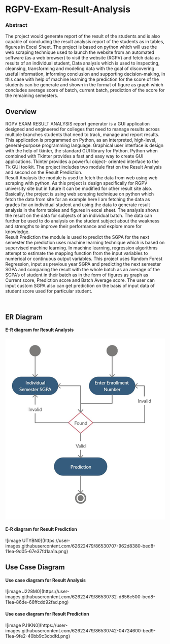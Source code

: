 # RGPV-Exam-Result-Analysis

### Abstract

The project would generate report of the result of the students and is also capable of
concluding the result analysis report of the students as in tables, figures in Excel Sheet. The
project is based on python which will use the web scraping technique used to launch the
website from an automated software (as a web browser) to visit the website (RGPV) and
fetch data as results of an individual student, Data analysis which is used to inspecting,
cleansing, transforming and modeling data with the goal of discovering useful information,
informing conclusion and supporting decision-making, in this case with help of machine
learning the prediction for the score of the students can be generate and shown in the format
of figure as graph which concludes average score of batch, current batch, prediction of the
score for the remaining semesters.

## Overview
<p>
RGPV EXAM RESULT ANALYSIS report generator is a GUI application designed and
engineered for colleges that need to manage results across multiple branches students that need
to track, manage and report results. This application is programmed on Python, as an interpreted,
high-level, general-purpose programming language. Graphical user interface is design with the
help of tkinter, the standard GUI library for Python. Python when combined with Tkinter
provides a fast and easy way to create GUI applications. Tkinter provides a powerful object-
oriented interface to the Tk GUI toolkit. The project includes two module first on the Result
Analysis and second on the Result Prediction.
<br>
Result Analysis the module is used to fetch the data from web using web scraping with python.
As this project is design specifically for RGPV university site but in future it can be modified for
other result site also. Basically, the project is using web scraping technique on python which
fetch the data from site for an example here I am fetching the data as grades for an individual
student and using the data to generate result analysis in the form tables and figures in excel sheet.
The analysis shows the result on the data for subjects of an individual batch. The data can further
be used to do analysis on the student subject about the weakness and strengths to improve their
performance and explore more for knowledge.
<br>
Result Prediction the module is used to predict the SGPA for the next semester the prediction
uses machine learning technique which is based on supervised machine learning. In machine
learning, regression algorithms attempt to estimate the mapping function from the input variables
to numerical or continuous output variables. This project uses Random Forest Regression, input
as previous year SGPA and predicting the next semester SGPA and comparing the result with the
whole batch as an average of the SGPA’s of student in their batch as in the form of figures as
graph as Current score, Prediction score and Batch Average score. The user can input custom
SGPA also can get prediction on the basis of input data of student score used for particular
student.
</p>
<br>

## ER Diagram
<p>
<h4>  E-R diagram for Result Analysis </h4>
<img src="images/image.0Q3PN0.png">
<h4> E-R diagram for Result Prediction</h4>
![image UTYBN0](https://user-images.githubusercontent.com/62622479/86530707-962d8380-bed8-11ea-9d05-67e37fd1aa1a.png)
</p>

## Use Case Diagram
<p><h4>Use case diagram for Result Analysis</h4>
![image J228M0](https://user-images.githubusercontent.com/62622479/86530732-d856c500-bed8-11ea-86de-66ffcdd92fad.png)
<h4>Use case diagram for Result Prediction</h4>
![image PJ1KN0](https://user-images.githubusercontent.com/62622479/86530742-04724600-bed9-11ea-9fe2-40bb9c3cbdfd.png)
</p>




